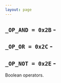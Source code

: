 ```yaml
---
layout: page
---
```


## `_OP_AND = 0x2B` -
## `_OP_OR = 0x2C` -
## `_OP_NOT = 0x2E` -

Boolean operators.
